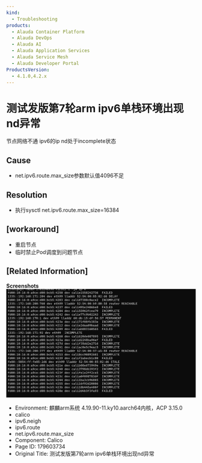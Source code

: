 ```yaml
---
kind:
  - Troubleshooting
products:
  - Alauda Container Platform
  - Alauda DevOps
  - Alauda AI
  - Alauda Application Services
  - Alauda Service Mesh
  - Alauda Developer Portal
ProductsVersion:
  - 4.1.0,4.2.x
---
```

<!-- A type of document that involves encountering a fault, diagnosing it, performing root cause analysis, and providing solutions. -->

# 测试发版第7轮arm ipv6单栈环境出现nd异常

节点网络不通 ipv6的ip nd处于incomplete状态

## Cause
- net.ipv6.route.max_size参数默认值4096不足

## Resolution
- 执行sysctl net.ipv6.route.max_size=16384

## [workaround]
- 重启节点
- 临时禁止Pod调度到问题节点

## [Related Information]
**Screenshots**
![](assets/ce-shi-fa-ban-di-7lun-arm-ipv6dan-zhan-huan-jing-chu-xian-ndyi-chang/167337_image-2023-12-26-17-06-53-068_1.png)
- Environment: 麒麟arm系统 4.19.90-11.ky10.aarch64内核，ACP 3.15.0
- calico
- ipv6.neigh
- ipv6.route
- net.ipv6.route.max_size
- Component: Calico
- Page ID: 179603734
- Original Title: 测试发版第7轮arm ipv6单栈环境出现nd异常
